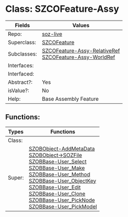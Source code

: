 
# Class:	SZCOFeature-Assy

| Fields | Values |
| --------- | --------- |
| Repo: | [soz-live](/repos/soz-live.html) |
| Superclass: | [SZCOFeature](SZCOFeature.html) |
| Subclasses: | [SZCOFeature-Assy-RelativeRef](SZCOFeature-Assy-RelativeRef.html) <br> [SZCOFeature-Assy-WorldRef](SZCOFeature-Assy-WorldRef.html) |
| Interfaces: |  |
| Interfaced: |  |
| Abstract?: | Yes |
| isValue?: | No |
| Help: | Base Assembly Feature |


## Functions:

| Types | Functions |
| --------- | --------- |
| Class: |  |
| Super: | [SZOBObject-AddMetaData](SZOBObject.html) <br> [SZOBObject->SOZFile](SZOBObject.html) <br> [SZOBBase-User_Select](SZOBBase.html) <br> [SZOBBase-User_Make](SZOBBase.html) <br> [SZOBBase-User_Method](SZOBBase.html) <br> [SZOBBase-User_ObjectKey](SZOBBase.html) <br> [SZOBBase-User_Edit](SZOBBase.html) <br> [SZOBBase-User_Clone](SZOBBase.html) <br> [SZOBBase-User_PickNode](SZOBBase.html) <br> [SZOBBase-User_PickModel](SZOBBase.html) |


